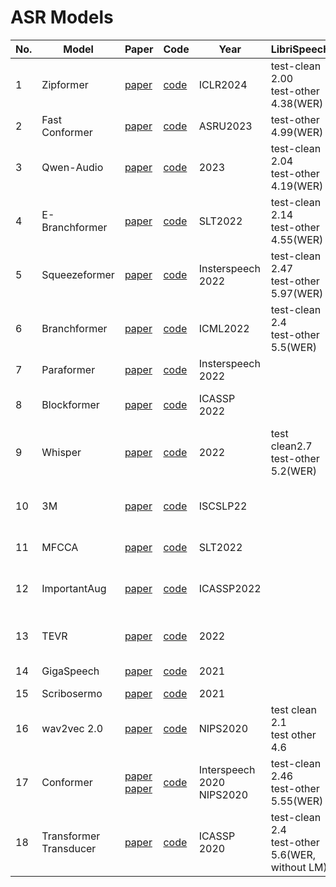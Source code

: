 # ASR Models

| No.  | Model                  | Paper                                                        | Code                                                         | Year                          | LibriSpeech                                         | Aishell-1                                            | WenetSpeech                                             |
| ---- | ---------------------- | ------------------------------------------------------------ | ------------------------------------------------------------ | ----------------------------- | --------------------------------------------------- | ---------------------------------------------------- | ------------------------------------------------------- |
| 1    | Zipformer              | [paper](https://arxiv.org/pdf/2310.11230.pdf)                | [code](https://github.com/k2-fsa/icefall/tree/master/egs/librispeech/ASR/zipformer) | ICLR2024                      | test-clean 2.00 <br>test-other 4.38(WER)            | Dev 4.03<br>Test 4.28(CER)                           | Dev 7.29 <br>test_net 7.24 <br>test_meeting 12.06(CER)  |
| 2    | Fast Conformer         | [paper](https://arxiv.org/pdf/2305.05084.pdf)                | [code](https://github.com/NVIDIA/NeMo)                       | ASRU2023                      | test-other 4.99(WER)                                |                                                      |                                                         |
| 3    | Qwen-Audio             | [paper](https://arxiv.org/pdf/2311.07919.pdf)                | [code](https://github.com/qwenlm/qwen-audio)                 | 2023                          | test-clean 2.04 <br>test-other 4.19(WER)            | dev 1.22<br>test 1.29(WER)                           |                                                         |
| 4    | E-Branchformer         | [paper](https://arxiv.org/abs/2210.00077)                    | [code](https://github.com/asappresearch/e-branchformer)      | SLT2022                       | test-clean 2.14 <br>test-other 4.55(WER)            | dev 4.2 <br>test 4.5(CER)                            |                                                         |
| 5    | Squeezeformer          | [paper](https://arxiv.org/pdf/2206.00888.pdf)                | [code](https://github.com/kssteven418/squeezeformer)         | Insterspeech 2022             | test-clean 2.47 <br>test-other 5.97(WER)            |                                                      |                                                         |
| 6    | Branchformer           | [paper](https://arxiv.org/abs/2207.02971)                    | [code](https://github.com/espnet/espnet)                     | ICML2022                      | test-clean 2.4 <br>test-other 5.5(WER)              | dev 4.19 <br>test 4.43(CER)                          |                                                         |
| 7    | Paraformer             | [paper](https://arxiv.org/pdf/2206.08317.pdf)                | [code](https://github.com/alibaba-damo-academy/FunASR)       | Insterspeech 2022             |                                                     | dev 4.6 <br>test 5.2(CER)                            |                                                         |
| 8    | Blockformer            | [paper](https://arxiv.org/pdf/2207.11697.pdf)                | [code](https://github.com/Mininglamp-Technology/ASR-BlockFormer) | ICASSP 2022                   |                                                     | test 4.29/4.05(wihout or with LM)(CER)               |                                                         |
| 9    | Whisper                | [paper](https://arxiv.org/pdf/2212.04356.pdf)                | [code](https://github.com/openai/whisper)                    | 2022                          | test clean2.7 <br>test-other 5.2(WER)               |                                                      |                                                         |
| 10   | 3M                     | [paper](https://arxiv.org/pdf/2204.03178.pdf)                | [code](https://github.com/tencent-ailab/3m-asr)              | ISCSLP22                      |                                                     |                                                      | dev 7.19 <br/>test_net 7.99<br/>test_meeting 13.69(CER) |
| 11   | MFCCA                  | [paper](https://arxiv.org/pdf/2210.05265v1.pdf)              | [code](https://github.com/alibaba-damo-academy/FunASR)       | SLT2022                       |                                                     | // Use AliMeeting corpus                             |                                                         |
| 12   | ImportantAug           | [paper](https://arxiv.org/pdf/2112.07156v2.pdf)              | [code](https://github.com/tvanh512/importantAug)             | ICASSP2022                    |                                                     | // Use Google Speech Commands(GSC) dataset version 2 |                                                         |
| 13   | TEVR                   | [paper](https://arxiv.org/pdf/2206.12693v1.pdf)              | [code](https://github.com/DeutscheKI/tevr-asr-tool)          | 2022                          |                                                     | // Use German Common Voice 6.1                       |                                                         |
| 14   | GigaSpeech             | [paper](https://arxiv.org/pdf/2106.06909v1.pdf)              | [code](https://github.com/SpeechColab/GigaSpeech)            | 2021                          |                                                     | //Made by themselves                                 |                                                         |
| 15   | Scribosermo            | [paper](https://arxiv.org/pdf/2110.07982.pdf)                | [code](https://gitlab.com/jaco-assistant/scribosermo)        | 2021                          |                                                     | //Use v6                                             |                                                         |
| 16   | wav2vec 2.0            | [paper](https://arxiv.org/pdf/2006.11477v3.pdf)              | [code](https://github.com/pytorch/fairseq)                   | NIPS2020                      | test clean 2.1 <br>test other 4.6                   |                                                      |                                                         |
| 17   | Conformer              | [paper](https://arxiv.org/abs/2005.08100)  <br>[paper](https://arxiv.org/pdf/2010.10504v1.pdf) | [code](https://github.com/k2-fsa/icefall)                    | Interspeech 2020 <br>NIPS2020 | test-clean 2.46 <br>test-other 5.55(WER)            | dev 4.5 <br>test 4.61(CER)                           | dev 7.19 <br>test_net 7.99<br>test_meeting 13.69(CER)   |
| 18   | Transformer Transducer | [paper](https://arxiv.org/pdf/2002.02562.pdf)                | [code](https://github.com/upskyy/Transformer-Transducer)     | ICASSP 2020                   | test-clean 2.4 <br> test-other 5.6(WER, without LM) |                                                      |                                                         |


